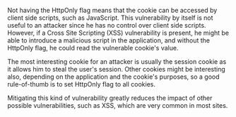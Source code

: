 Not having the HttpOnly flag means that the cookie can be accessed by client side scripts, such as JavaScript.
This vulnerability by itself is not useful to an attacker since he has no control over client side scripts.
However, if a Cross Site Scripting (XSS) vulnerability is present, he might be able to introduce a malicious script in the application, and without the HttpOnly flag, he could read the vulnerable cookie's value.

The most interesting cookie for an attacker is usually the session cookie as it allows him to steal the user's session.
Other cookies might be interesting also, depending on the application and the cookie's purposes, so a good rule-of-thumb is to set HttpOnly flag to all cookies.

Mitigating this kind of vulnerability greatly reduces the impact of other possible vulnerabilities, such as XSS, which are very common in most sites.